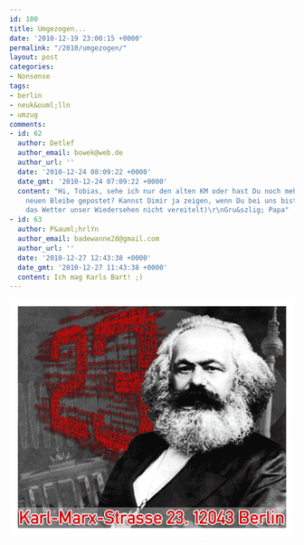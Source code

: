 ```yaml
---
id: 100
title: Umgezogen...
date: '2010-12-19 23:00:15 +0000'
permalink: "/2010/umgezogen/"
layout: post
categories:
- Nonsense
tags:
- berlin
- neuk&ouml;lln
- umzug
comments:
- id: 62
  author: Detlef
  author_email: bowek@web.de
  author_url: ''
  date: '2010-12-24 08:09:22 +0000'
  date_gmt: '2010-12-24 07:09:22 +0000'
  content: "Hi, Tobias, sehe ich nur den alten KM oder hast Du noch mehr Fotos Deiner
    neuen Bleibe gepostet? Kannst Dimir ja zeigen, wenn Du bei uns bist (falls uns
    das Wetter unser Wiedersehen nicht vereitelt)\r\nGru&szlig; Papa"
- id: 63
  author: P&auml;hrlYn
  author_email: badewanne28@gmail.com
  author_url: ''
  date: '2010-12-27 12:43:38 +0000'
  date_gmt: '2010-12-27 11:43:38 +0000'
  content: Ich mag Karls Bart! ;)
---
```

[![](/files/2010/12/tobi-in-b.gif "tobi-in-b")](/files/2010/12/tobi-in-b.gif)